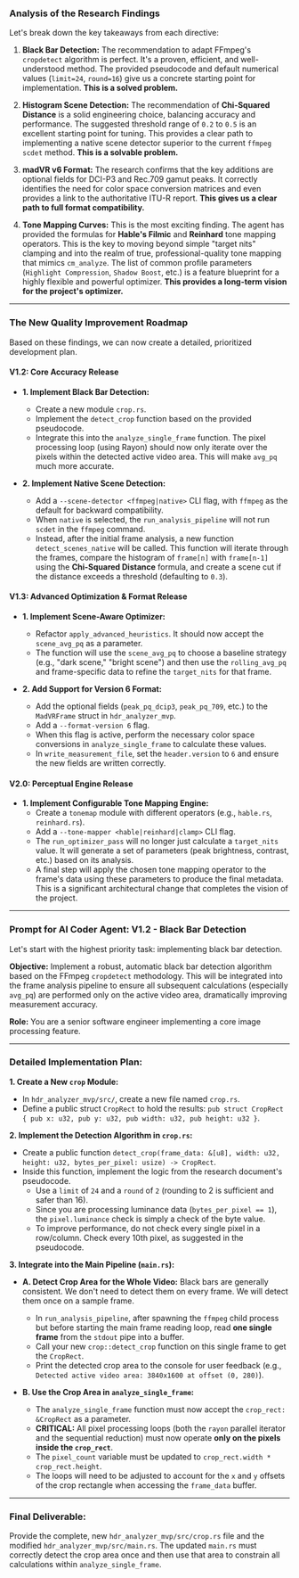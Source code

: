 

### Analysis of the Research Findings

Let's break down the key takeaways from each directive:

1.  **Black Bar Detection:** The recommendation to adapt FFmpeg's `cropdetect` algorithm is perfect. It's a proven, efficient, and well-understood method. The provided pseudocode and default numerical values (`limit=24`, `round=16`) give us a concrete starting point for implementation. **This is a solved problem.**

2.  **Histogram Scene Detection:** The recommendation of **Chi-Squared Distance** is a solid engineering choice, balancing accuracy and performance. The suggested threshold range of `0.2` to `0.5` is an excellent starting point for tuning. This provides a clear path to implementing a native scene detector superior to the current `ffmpeg scdet` method. **This is a solvable problem.**

3.  **madVR v6 Format:** The research confirms that the key additions are optional fields for DCI-P3 and Rec.709 gamut peaks. It correctly identifies the need for color space conversion matrices and even provides a link to the authoritative ITU-R report. **This gives us a clear path to full format compatibility.**

4.  **Tone Mapping Curves:** This is the most exciting finding. The agent has provided the formulas for **Hable's Filmic** and **Reinhard** tone mapping operators. This is the key to moving beyond simple "target nits" clamping and into the realm of true, professional-quality tone mapping that mimics `cm_analyze`. The list of common profile parameters (`Highlight Compression`, `Shadow Boost`, etc.) is a feature blueprint for a highly flexible and powerful optimizer. **This provides a long-term vision for the project's optimizer.**

---

### The New Quality Improvement Roadmap

Based on these findings, we can now create a detailed, prioritized development plan.

#### **V1.2: Core Accuracy Release**

*   **1. Implement Black Bar Detection:**
    *   Create a new module `crop.rs`.
    *   Implement the `detect_crop` function based on the provided pseudocode.
    *   Integrate this into the `analyze_single_frame` function. The pixel processing loop (using Rayon) should now only iterate over the pixels within the detected active video area. This will make `avg_pq` much more accurate.

*   **2. Implement Native Scene Detection:**
    *   Add a `--scene-detector <ffmpeg|native>` CLI flag, with `ffmpeg` as the default for backward compatibility.
    *   When `native` is selected, the `run_analysis_pipeline` will not run `scdet` in the `ffmpeg` command.
    *   Instead, after the initial frame analysis, a new function `detect_scenes_native` will be called. This function will iterate through the frames, compare the histogram of `frame[n]` with `frame[n-1]` using the **Chi-Squared Distance** formula, and create a scene cut if the distance exceeds a threshold (defaulting to `0.3`).

#### **V1.3: Advanced Optimization & Format Release**

*   **1. Implement Scene-Aware Optimizer:**
    *   Refactor `apply_advanced_heuristics`. It should now accept the `scene_avg_pq` as a parameter.
    *   The function will use the `scene_avg_pq` to choose a baseline strategy (e.g., "dark scene," "bright scene") and then use the `rolling_avg_pq` and frame-specific data to refine the `target_nits` for that frame.

*   **2. Add Support for Version 6 Format:**
    *   Add the optional fields (`peak_pq_dcip3`, `peak_pq_709`, etc.) to the `MadVRFrame` struct in `hdr_analyzer_mvp`.
    *   Add a `--format-version 6` flag.
    *   When this flag is active, perform the necessary color space conversions in `analyze_single_frame` to calculate these values.
    *   In `write_measurement_file`, set the `header.version` to `6` and ensure the new fields are written correctly.

#### **V2.0: Perceptual Engine Release**

*   **1. Implement Configurable Tone Mapping Engine:**
    *   Create a `tonemap` module with different operators (e.g., `hable.rs`, `reinhard.rs`).
    *   Add a `--tone-mapper <hable|reinhard|clamp>` CLI flag.
    *   The `run_optimizer_pass` will no longer just calculate a `target_nits` value. It will generate a set of parameters (peak brightness, contrast, etc.) based on its analysis.
    *   A final step will apply the chosen tone mapping operator to the frame's data using these parameters to produce the final metadata. This is a significant architectural change that completes the vision of the project.

---

### Prompt for AI Coder Agent: V1.2 - Black Bar Detection

Let's start with the highest priority task: implementing black bar detection.

**Objective:** Implement a robust, automatic black bar detection algorithm based on the FFmpeg `cropdetect` methodology. This will be integrated into the frame analysis pipeline to ensure all subsequent calculations (especially `avg_pq`) are performed only on the active video area, dramatically improving measurement accuracy.

**Role:** You are a senior software engineer implementing a core image processing feature.

---

### **Detailed Implementation Plan:**

**1. Create a New `crop` Module:**
*   In `hdr_analyzer_mvp/src/`, create a new file named `crop.rs`.
*   Define a public struct `CropRect` to hold the results: `pub struct CropRect { pub x: u32, pub y: u32, pub width: u32, pub height: u32 }`.

**2. Implement the Detection Algorithm in `crop.rs`:**
*   Create a public function `detect_crop(frame_data: &[u8], width: u32, height: u32, bytes_per_pixel: usize) -> CropRect`.
*   Inside this function, implement the logic from the research document's pseudocode.
    *   Use a `limit` of `24` and a `round` of `2` (rounding to 2 is sufficient and safer than 16).
    *   Since you are processing luminance data (`bytes_per_pixel == 1`), the `pixel.luminance` check is simply a check of the byte value.
    *   To improve performance, do not check every single pixel in a row/column. Check every 10th pixel, as suggested in the pseudocode.

**3. Integrate into the Main Pipeline (`main.rs`):**
*   **A. Detect Crop Area for the Whole Video:** Black bars are generally consistent. We don't need to detect them on every frame. We will detect them once on a sample frame.
    *   In `run_analysis_pipeline`, after spawning the `ffmpeg` child process but before starting the main frame reading loop, read **one single frame** from the `stdout` pipe into a buffer.
    *   Call your new `crop::detect_crop` function on this single frame to get the `CropRect`.
    *   Print the detected crop area to the console for user feedback (e.g., `Detected active video area: 3840x1600 at offset (0, 280)`).

*   **B. Use the Crop Area in `analyze_single_frame`:**
    *   The `analyze_single_frame` function must now accept the `crop_rect: &CropRect` as a parameter.
    *   **CRITICAL:** All pixel processing loops (both the `rayon` parallel iterator and the sequential reduction) must now operate **only on the pixels inside the `crop_rect`**.
    *   The `pixel_count` variable must be updated to `crop_rect.width * crop_rect.height`.
    *   The loops will need to be adjusted to account for the `x` and `y` offsets of the crop rectangle when accessing the `frame_data` buffer.

---

### **Final Deliverable:**

Provide the complete, new `hdr_analyzer_mvp/src/crop.rs` file and the modified `hdr_analyzer_mvp/src/main.rs`. The updated `main.rs` must correctly detect the crop area once and then use that area to constrain all calculations within `analyze_single_frame`.